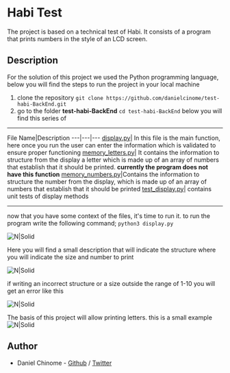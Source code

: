 # Habi Test

The project is based on a technical test of Habi.
It consists of a program that prints numbers in the style of an LCD screen.

## Description
For the solution of this project we used the Python programming language, below you will find the steps to run the project in your local machine
1. clone the repository
	`git clone https://github.com/danielcinome/test-habi-BackEnd.git`
2. go to the folder **test-habi-BackEnd**
	`cd test-habi-BackEnd`
below you will find this series of
---
File Name|Description
---|---|---
[display.py](https://github.com/danielcinome/test-habi-BackEnd/blob/main/display.py)| In this file is the main function, here once you run the user can enter the information which is validated to ensure proper functioning
[memory_letters.py](https://github.com/danielcinome/test-habi-BackEnd/blob/main/memory_letters.py)| It contains the information to structure from the display a letter which is made up of an array of numbers that establish that it should be printed. **currently the program does not have this function**
[memory_numbers.py](https://github.com/danielcinome/test-habi-BackEnd/blob/main/memory_numbers.py)|Contains the information to structure the number from the display, which is made up of an array of numbers that establish that it should be printed
[test_display.py](https://github.com/danielcinome/test-habi-BackEnd/blob/main/test_display.py)| contains unit tests of display methods

---
now that you have some context of the files, it's time to run it. to run the program write the following command;
	`python3 display.py`
	
![N|Solid](https://i.ibb.co/vmHZj1P/run.png)

Here you will find a small description that will indicate the structure where you will indicate the size and number to print

![N|Solid](https://i.ibb.co/pPS0qW3/2021.png)

if writing an incorrect structure or a size outside the range of 1-10 you will get an error like this

![N|Solid](https://i.ibb.co/7b7QLHW/error.png)

The basis of this project will allow printing letters.
this is a small example
![N|Solid](https://i.ibb.co/qk5f56x/letters.png)

## Author

- Daniel Chinome - [Github](https://github.com/danielcinome) / [Twitter](https://twitter.com/DanielChinome)
